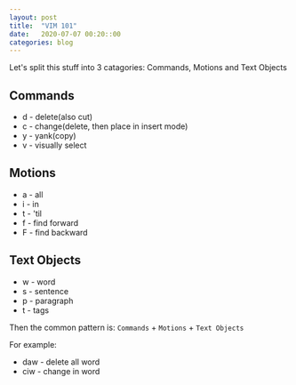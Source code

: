 ```yaml
---
layout: post
title:  "VIM 101"
date:   2020-07-07 00:20::00
categories: blog
---
```


Let's split this stuff into 3 catagories: Commands, Motions and Text Objects
## Commands
* d - delete(also cut)
* c - change(delete, then place in insert mode)
* y - yank(copy)
* v - visually select

## Motions
* a - all
* i - in
* t - 'til
* f - find forward
* F - find backward

## Text Objects
* w - word
* s - sentence 
* p - paragraph
* t - tags

Then the common pattern is: `Commands` + `Motions` + `Text Objects` 

For example:
* daw - delete all word
* ciw - change in word
